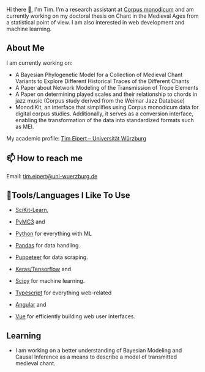 
Hi there 👋, I'm Tim. I'm a research assistant at [Corpus monodicum](https://corpus-monodicum.de) and am currently working on my doctoral thesis on Chant in the Medieval Ages from a statistical point of view. I am also interested in web development and machine learning.

## About Me
I am currently working on:

* A Bayesian Phylogenetic Model for a Collection of Medieval Chant Variants to Explore Different Historical Traces of the Different Chants
* A Paper about Network Modeling of the Transmission of Trope Elements 
* A Paper on determining played scales and their relationship to chords in jazz music (Corpus study derived from the Weimar Jazz Database) 
* MonodiKit, an interface that simplifies using Corpus monodicum data for digital corpus studies. Additionally, it serves as a conversion interface, enabling the transformation of the data into standardized formats such as MEI.

My academic profile: [Tim Eipert – Universität Würzburg](https://www.musikwissenschaft.uni-wuerzburg.de/team/eipert-tim-ma/)

## 📫 How to reach me 
Email: tim.eipert@uni-wuerzburg.de

## 🔧Tools/Languages I Like To Use
* [SciKit-Learn](https://scikit-learn.org/stable/),
* [PyMC3](https://www.pymc.io/projects/docs/en/stable/learn.html) and
* [Python](https://www.python.org/) for everything with ML
* [Pandas](https://pandas.pydata.org/) for data handling.
* [Puppeteer](https://pptr.dev/) for data scraping.
* [Keras/Tensorflow](https://keras.io/) and
* [Scipy](https://scipy.org/) for machine learning.
  
* [Typescript](https://www.typescriptlang.org/) for everything web-related
* [Angular](https://angular.io/) and
* [Vue](https://vuejs.org/) for efficiently building web user interfaces.
  

## Learning
* I am working on a better understanding of Bayesian Modeling and Causal Inference as a means to describe a model of transmitted medieval chant. 
